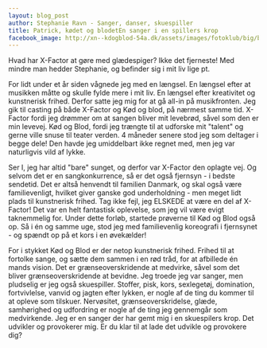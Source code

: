 ```yaml
---
layout: blog_post
author: Stephanie Ravn - Sanger, danser, skuespiller 
title: Patrick, kødet og blodetEn sanger i en spillers krop
facebook_image: http://xn--kdogblod-54a.dk/assets/images/fotoklub/big/bent-Koedogblod_-3180.jpg
---
```


Hvad har X-Factor at gøre med glædespiger? Ikke det fjerneste! Med mindre man hedder Stephanie, og befinder sig i mit liv lige pt.

For lidt under et år siden vågnede jeg med en længsel. En længsel efter at musikken måtte og skulle fylde mere i mit liv. En længsel efter kreativitet og kunstnerisk frihed. Derfor satte jeg mig for at gå all-in på musikfronten. Jeg gik til casting på både X-Factor og Kød og blod, på nærmest samme tid. X-Factor fordi jeg drømmer om at sangen bliver mit levebrød, såvel som den er min levevej. Kød og Blod, fordi jeg trængte til at udforske mit "talent" og gerne ville snuse til teater verden. 4 måneder senere stod jeg som deltager i begge dele! Den havde jeg umiddelbart ikke regnet med, men jeg var naturligvis vild af lykke.

Ser I, jeg har altid "bare" sunget, og derfor var X-Factor den oplagte vej. Og selvom det er en sangkonkurrence, så er det også fjernsyn - i bedste sendetid. Det er altså henvendt til familien Danmark, og skal også være familievenligt, hvilket giver ganske god underholdning - men meget lidt plads til kunstnerisk frihed. Tag ikke fejl, jeg ELSKEDE at være en del af X-Factor! Det var en helt fantastisk oplevelse, som jeg vil være evigt taknemmelig for. Under dette forløb, startede prøverne til Kød og Blod også op. Så i én og samme uge, stod jeg med familievenlig koreografi i fjernsynet - og spændt op på et kors i en øvekælder!  

For i stykket Kød og Blod er der netop kunstnerisk frihed. Frihed til at fortolke sange, og sætte dem sammen i en rød tråd, for at afbillede én mands vision. Det er grænseoverskridende at medvirke, såvel som det bliver grænseoverskridende at bevidne. Jeg troede jeg var sanger, men pludselig er jeg også skuespiller. Stoffer, pisk, kors, sexlegetøj, domination, fortvivlelse, vanvid og jagten efter lykken, er nogle af de ting du kommer til at opleve som tilskuer. Nervøsitet, grænseoverskridelse, glæde, samhørighed og udfordring er nogle af de ting jeg gennemgår som medvirkende. Jeg er en sanger der har gemt mig i en skuespilers krop. Det udvikler og provokerer mig. Er du klar til at lade det udvikle og provokere dig?